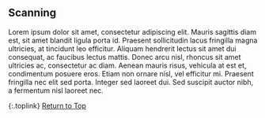 <!-- START 1 SCANNING ------------------------ -->
## Scanning

Lorem ipsum dolor sit amet, consectetur adipiscing elit. Mauris sagittis diam est, sit amet blandit ligula porta id. Praesent sollicitudin lacus fringilla magna ultricies, at tincidunt leo efficitur. Aliquam hendrerit lectus sit amet dui consequat, ac faucibus lectus mattis. Donec arcu nisl, rhoncus sit amet ultricies ac, consectetur ac diam. Aenean mauris risus, vehicula at est et, condimentum posuere eros. Etiam non ornare nisl, vel efficitur mi. Praesent fringilla nec elit sed porta. Integer sed laoreet dui. Sed suscipit auctor nibh, a fermentum nisl laoreet nec.

{:.toplink}
[Return to Top]()
<!-- END 1 SCANNING -------------------------- -->